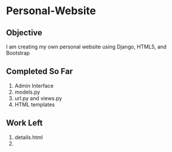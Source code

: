 # Personal-Website
## Objective
I am creating my own personal website using Django, HTML5, and Bootstrap

## Completed So Far
1. Admin Interface
2. models.py
3. url.py and views.py
4. HTML templates

## Work Left
1. details.html
2. 
